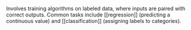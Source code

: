 Involves training algorithms on labeled data, where inputs are paired with correct outputs. Common tasks include [[regression]] (predicting a continuous value) and [[classification]] (assigning labels to categories).